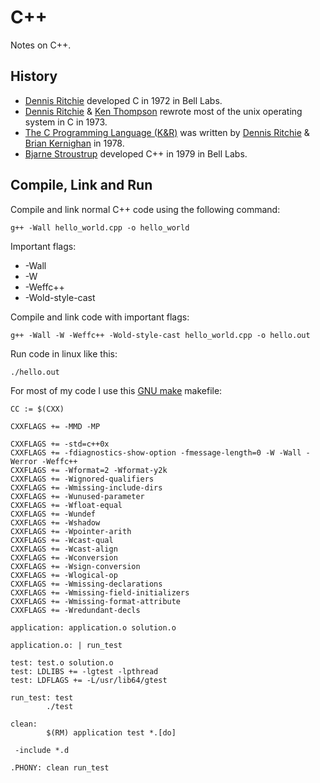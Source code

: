 # C++
Notes on C++.

## History
* [Dennis Ritchie](https://en.wikipedia.org/wiki/Dennis_Ritchie) developed C in 1972 in Bell Labs.
* [Dennis Ritchie](https://en.wikipedia.org/wiki/Dennis_Ritchie) & [Ken Thompson](https://en.wikipedia.org/wiki/Ken_Thompson) rewrote most of the unix operating system in C in 1973. 
* [The C Programming Language (K&R)](https://en.wikipedia.org/wiki/The_C_Programming_Language) was written by [Dennis Ritchie](https://en.wikipedia.org/wiki/Dennis_Ritchie) & [Brian Kernighan](https://en.wikipedia.org/wiki/Brian_Kernighan) in 1978.
* [Bjarne Stroustrup](http://www.stroustrup.com/) developed C++ in 1979 in Bell Labs.

## Compile, Link and Run
Compile and link normal C++ code using the following command:
    
    g++ -Wall hello_world.cpp -o hello_world
Important flags:
 * -Wall 
 * -W 
 * -Weffc++ 
 * -Wold-style-cast
 
 Compile and link code with important flags:
    
    g++ -Wall -W -Weffc++ -Wold-style-cast hello_world.cpp -o hello.out
    
 Run code in linux like this:
 
    ./hello.out
    
For most of my code I use this [GNU make](https://www.gnu.org/software/make/manual/make.html) makefile:

    CC := $(CXX)
    
    CXXFLAGS += -MMD -MP
    
    CXXFLAGS += -std=c++0x
    CXXFLAGS += -fdiagnostics-show-option -fmessage-length=0 -W -Wall -Werror -Weffc++
    CXXFLAGS += -Wformat=2 -Wformat-y2k
    CXXFLAGS += -Wignored-qualifiers
    CXXFLAGS += -Wmissing-include-dirs
    CXXFLAGS += -Wunused-parameter
    CXXFLAGS += -Wfloat-equal
    CXXFLAGS += -Wundef
    CXXFLAGS += -Wshadow
    CXXFLAGS += -Wpointer-arith
    CXXFLAGS += -Wcast-qual
    CXXFLAGS += -Wcast-align
    CXXFLAGS += -Wconversion
    CXXFLAGS += -Wsign-conversion
    CXXFLAGS += -Wlogical-op
    CXXFLAGS += -Wmissing-declarations
    CXXFLAGS += -Wmissing-field-initializers
    CXXFLAGS += -Wmissing-format-attribute
    CXXFLAGS += -Wredundant-decls
    
    application: application.o solution.o
    
    application.o: | run_test
    
    test: test.o solution.o
    test: LDLIBS += -lgtest -lpthread
    test: LDFLAGS += -L/usr/lib64/gtest
    
    run_test: test
            ./test
    
    clean:
            $(RM) application test *.[do]
    
     -include *.d
    
    .PHONY: clean run_test

